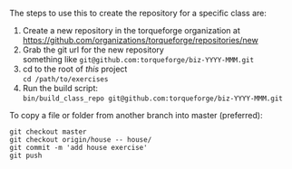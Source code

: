 The steps to use this to create the repository for a specific class are:

1. Create a new repository in the torqueforge organization at https://github.com/organizations/torqueforge/repositories/new
1. Grab the git url for the new repository  
    something like `git@github.com:torqueforge/biz-YYYY-MMM.git`
1. cd to the root of _this_ project  
    `cd /path/to/exercises`
1. Run the build script:  
    `bin/build_class_repo git@github.com:torqueforge/biz-YYYY-MMM.git`

To copy a file or folder from another branch into master (preferred):

    git checkout master
    git checkout origin/house -- house/
    git commit -m 'add house exercise'
    git push
